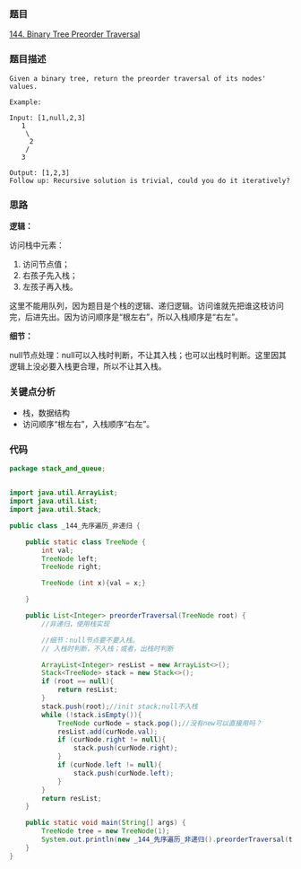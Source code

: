 ### 题目
[144. Binary Tree Preorder Traversal](https://leetcode.com/problems/binary-tree-preorder-traversal/)

### 题目描述
```
Given a binary tree, return the preorder traversal of its nodes' values.

Example:

Input: [1,null,2,3]
   1
    \
     2
    /
   3

Output: [1,2,3]
Follow up: Recursive solution is trivial, could you do it iteratively?
```

### 思路
**逻辑：**

访问栈中元素：
1. 访问节点值；
2. 右孩子先入栈；
3. 左孩子再入栈。

这里不能用队列，因为题目是个栈的逻辑、递归逻辑。访问谁就先把谁这枝访问完，后进先出。因为访问顺序是“根左右”，所以入栈顺序是“右左”。

**细节：**

null节点处理：null可以入栈时判断，不让其入栈；也可以出栈时判断。这里因其逻辑上没必要入栈更合理，所以不让其入栈。

### 关键点分析
* 栈，数据结构
* 访问顺序“根左右”，入栈顺序“右左”。

### 代码
```java
package stack_and_queue;


import java.util.ArrayList;
import java.util.List;
import java.util.Stack;

public class _144_先序遍历_非递归 {

    public static class TreeNode {
        int val;
        TreeNode left;
        TreeNode right;

        TreeNode (int x){val = x;}

    }

    public List<Integer> preorderTraversal(TreeNode root) {
        //非递归，使用栈实现

        //细节：null节点要不要入栈。
        // 入栈时判断，不入栈；或者，出栈时判断

        ArrayList<Integer> resList = new ArrayList<>();
        Stack<TreeNode> stack = new Stack<>();
        if (root == null){
            return resList;
        }
        stack.push(root);//init stack;null不入栈
        while (!stack.isEmpty()){
            TreeNode curNode = stack.pop();//没有new可以直接用吗？
            resList.add(curNode.val);
            if (curNode.right != null){
                stack.push(curNode.right);
            }
            if (curNode.left != null){
                stack.push(curNode.left);
            }
        }
        return resList;
    }

    public static void main(String[] args) {
        TreeNode tree = new TreeNode(1);
        System.out.println(new _144_先序遍历_非递归().preorderTraversal(tree));
    }
}
```
